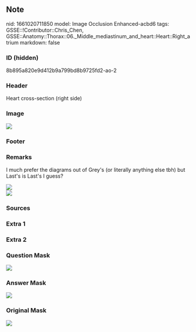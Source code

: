 ## Note
nid: 1661020711850
model: Image Occlusion Enhanced-acbd6
tags: GSSE::!Contributor::Chris_Chen, GSSE::Anatomy::Thorax::06._Middle_mediastinum_and_heart::Heart::Right_atrium
markdown: false

### ID (hidden)
8b895a820e9d412b9a799bd8b9725fd2-ao-2

### Header
Heart cross-section (right side)

### Image
<img src="tmpyzkh3trm.png">

### Footer


### Remarks
I much prefer the diagrams out of Grey's (or literally anything
else tbh) but Last's is Last's I guess?
<div><img src=
"paste-478555c7915c72bf81f554069911038b467ddbf1.png"></div>
<div><img src=
"paste-29c654a46a1f839160fcb38590abc3197f00ecce.png"></div>

### Sources


### Extra 1


### Extra 2


### Question Mask
<img src="8b895a820e9d412b9a799bd8b9725fd2-ao-2-Q.svg">

### Answer Mask
<img src="8b895a820e9d412b9a799bd8b9725fd2-ao-2-A.svg">

### Original Mask
<img src="8b895a820e9d412b9a799bd8b9725fd2-ao-O.svg">
